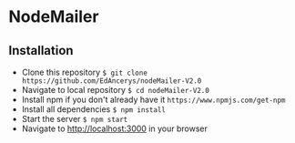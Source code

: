 # NodeMailer

## Installation

- Clone this repository
  `$ git clone https://github.com/EdAncerys/nodeMailer-V2.0`
- Navigate to local repository
  `$ cd nodeMailer-V2.0`
- Install npm if you don't already have it
  `https://www.npmjs.com/get-npm`
- Install all dependencies
  `$ npm install`
- Start the server
  `$ npm start`
- Navigate to [http://localhost:3000](http://localhost:3000) in your browser
